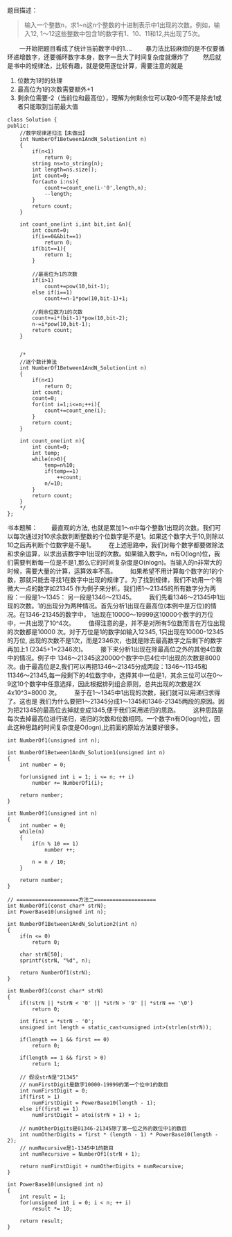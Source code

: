 题目描述：
> 输入一个整数n，求1~n这n个整数的十进制表示中1出现的次数。例如，输入12, 1〜12这些整数中包含1的数字有1、10、11和12,共出现了5次。

&emsp;&emsp;一开始把题目看成了统计当前数字中的1....
&emsp;&emsp;暴力法比较麻烦的是不仅要循环递增数字，还要循环数字本身，数字一旦大了时间复杂度就爆炸了
&emsp;&emsp;然后就是书中的规律法，比较有趣，就是使用逐位计算，需要注意的就是
1. 位数为1时的处理
2. 最高位为1的次数需要额外+1
3. 剩余位需要-2（当前位和最高位），理解为何剩余位可以取0-9而不是除去1或者只能取到当前最大值

```
class Solution {
public:
    //数学规律递归法【未做出】
    int NumberOf1Between1AndN_Solution(int n)
    {
        if(n<1)
            return 0;
        string ns=to_string(n);
        int length=ns.size();
        int count=0;
        for(auto i:ns){
            count+=count_one(i-'0',length,n);
            --length;
        }
        return count;
    }
    
    int count_one(int i,int bit,int &n){
        int count=0;
        if(i==0&&bit==1)
            return 0;
        if(bit==1){
            return 1;
        }
        
        //最高位为1的次数
        if(i>1)
            count+=pow(10,bit-1);
        else if(i==1)
            count+=n-1*pow(10,bit-1)+1;
        
        //剩余位数为1的次数 
        count+=i*(bit-1)*pow(10,bit-2);
        n-=i*pow(10,bit-1);
        return count;
    }
    
    
    /*
    //逐个数计算法
    int NumberOf1Between1AndN_Solution(int n)
    {
        if(n<1)
            return 0;
        int count;
        count=0;
        for(int i=1;i<=n;++i){
            count+=count_one(i);
        }
        return count;
    }
    
    int count_one(int n){
        int count=0;
        int temp;
        while(n>0){
            temp=n%10;
            if(temp==1)
                ++count;
            n/=10;
        }
        return count;
    }
    */
};
```

书本题解：
&emsp;&emsp;最直观的方法, 也就是累加1〜n中每个整数1出现的次数。我们可以每次通过对10求余数判断整数的个位数字是不是1。如果这个数字大于10,则除以10之后再判断个位数字是不是1。
&emsp;&emsp;在上述思路中，我们对每个数字都要做除法和求余运算，以求出该数字中1出现的次数。如果输入数字n，n有O(logn)位，我们需要判断每一位是不是1,那么它的时间复杂度是O(nlogn)。当输入的n非常大的时候，需要大量的计算，运算效率不高。
&emsp;&emsp;如果希望不用计算每个数字的1的个数，那就只能去寻找1在数字中出现的规律了。为了找到规律，我们不妨用一个稍微大一点的数字如21345 作为例子来分析。我们把1〜21345的所有数字分为两段：一段是1〜1345： 另一段是1346〜21345。
&emsp;&emsp;我们先看1346〜21345中1出现的次数。1的出现分为两种情况。首先分析1出现在最高位(本例中是万位)的情况。在1346-21345的数字中， 1出现在10000〜19999这10000个数字的万位中，一共出现了10^4次。
&emsp;&emsp;值得注意的是，并不是对所有5位数而言在万位出现的次数都是10000 次。对于万位是1的数字如输入12345, 1只出现在10000-12345的万位, 出现的次数不是1次，而是2346次，也就是除去最高数字之后剩下的数字再加上1 (2345+1=2346次)。
&emsp;&emsp;接下来分析1出现在除最高位之外的其他4位数中的情况。例子中 1346〜21345这20000个数字中后4位中1出现的次数是8000次。由于最高位是2,我们可以再把1346〜21345分成两段：1346〜11345和11346〜21345,每一段剩下的4位数字中，选择其中一位是1，其余三位可以在0〜 9这10个数字中任意选择，因此根据排列组合原则，总共出现的次数是2X 4x10^3=8000 次。
&emsp;&emsp;至于在1〜1345中1出现的次数，我们就可以用递归求得了。这也是 我们为什么要把1〜21345分成1〜1345和1346-21345两段的原因。因为把21345的最高位去掉就变成1345,便于我们采用递归的思路。
&emsp;&emsp;这种思路是每次去掉最高位进行递归，递归的次数和位数相同。一个数字n有O(logn)位，因此这种思路的时间复杂度是O(logn),比前面的原始方法要好很多。
```
int NumberOf1(unsigned int n);

int NumberOf1Between1AndN_Solution1(unsigned int n)
{
    int number = 0;

    for(unsigned int i = 1; i <= n; ++ i)
        number += NumberOf1(i);

    return number;
}

int NumberOf1(unsigned int n)
{
    int number = 0;
    while(n)
    {
        if(n % 10 == 1)
            number ++;

        n = n / 10;
    }

    return number;
}

// ====================方法二====================
int NumberOf1(const char* strN);
int PowerBase10(unsigned int n);

int NumberOf1Between1AndN_Solution2(int n)
{
    if(n <= 0)
        return 0;

    char strN[50];
    sprintf(strN, "%d", n);

    return NumberOf1(strN);
}

int NumberOf1(const char* strN)
{
    if(!strN || *strN < '0' || *strN > '9' || *strN == '\0')
        return 0;

    int first = *strN - '0';
    unsigned int length = static_cast<unsigned int>(strlen(strN));

    if(length == 1 && first == 0)
        return 0;

    if(length == 1 && first > 0)
        return 1;

    // 假设strN是"21345"
    // numFirstDigit是数字10000-19999的第一个位中1的数目
    int numFirstDigit = 0;
    if(first > 1)
        numFirstDigit = PowerBase10(length - 1);
    else if(first == 1)
        numFirstDigit = atoi(strN + 1) + 1;

    // numOtherDigits是01346-21345除了第一位之外的数位中1的数目
    int numOtherDigits = first * (length - 1) * PowerBase10(length - 2);
    // numRecursive是1-1345中1的数目
    int numRecursive = NumberOf1(strN + 1);

    return numFirstDigit + numOtherDigits + numRecursive;
}

int PowerBase10(unsigned int n)
{
    int result = 1;
    for(unsigned int i = 0; i < n; ++ i)
        result *= 10;

    return result;
}
```
